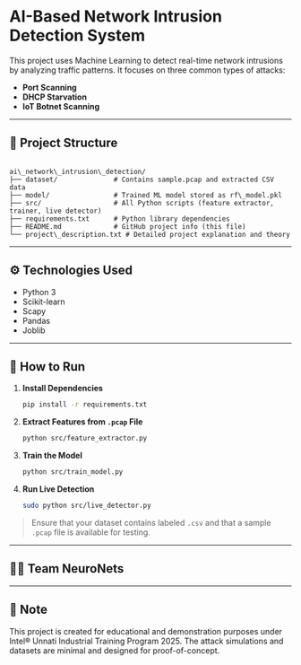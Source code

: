
# AI-Based Network Intrusion Detection System

This project uses Machine Learning to detect real-time network intrusions by analyzing traffic patterns. It focuses on three common types of attacks:

- **Port Scanning**
- **DHCP Starvation**
- **IoT Botnet Scanning**

---

## 📁 Project Structure

```

ai\_network\_intrusion\_detection/
├── dataset/              # Contains sample.pcap and extracted CSV data
├── model/                # Trained ML model stored as rf\_model.pkl
├── src/                  # All Python scripts (feature extractor, trainer, live detector)
├── requirements.txt      # Python library dependencies
├── README.md             # GitHub project info (this file)
└── project\_description.txt # Detailed project explanation and theory

````

---

## ⚙️ Technologies Used

- Python 3
- Scikit-learn
- Scapy
- Pandas
- Joblib

---

## 🚀 How to Run

1. **Install Dependencies**

    ```bash
    pip install -r requirements.txt
    ```

2. **Extract Features from `.pcap` File**

    ```bash
    python src/feature_extractor.py
    ```

3. **Train the Model**

    ```bash
    python src/train_model.py
    ```

4. **Run Live Detection**

    ```bash
    sudo python src/live_detector.py
    ```

> Ensure that your dataset contains labeled `.csv` and that a sample `.pcap` file is available for testing.

---

## 👨‍💻 Team NeuroNets


---

## 📌 Note

This project is created for educational and demonstration purposes under Intel® Unnati Industrial Training Program 2025. The attack simulations and datasets are minimal and designed for proof-of-concept.

```

